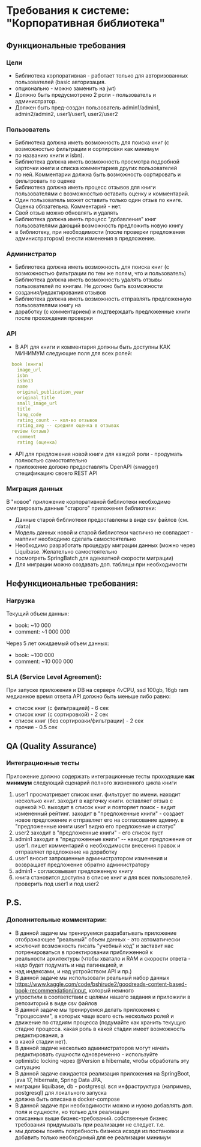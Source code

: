 # Требования к системе: "Корпоративная библиотека"

## Функциональные требования

### Цели
* Библиотека корпоративная - работает только для авторизованных пользователей (basic авторизация. 
* опционально - можно заменить на jwt)
* Должно быть предусмотрено 2 роли - пользователь и администратор. 
* Должен быть пред-создан пользователь admin1/admin1, admin2/admin2, user1/user1, user2/user2

### Пользователь
* Библиотека должна иметь возможность для поиска книг (с возможностью фильтрации и сортировки как минимум 
* по названию книги и isbn).
* Библиотека должна иметь возможность просмотра подробной карточки книги и списка комментариев других пользователей 
* по ней. Комментарии должна быть возможность сортировать и фильтровать по оценке
* Библиотека должна иметь процесс отзывов для книги пользователями с возможностью оставить оценку и комментарий. 
* Один пользователь может оставить только один отзыв по книге. Оценка обязательна. Комментарий - нет. 
* Свой отзыв можно обновлять и удалять
* Библиотека должна иметь процесс "добавления" книг пользователями дающий возможность предложить новую книгу 
* в библиотеку, при необходимости (после проверки предложения администратором) внести изменения в предложение.

### Администратор
* Библиотека должна иметь возможность для поиска книг (с возможностью фильтрации по тем же полям, что и пользователь)
* Библиотека должна иметь возможность удалять отзывы пользователей по книгам. Не должно быть возможности 
* создания/редактирования отзывов
* Библиотека должна иметь возможность отправлять предложенную пользователями книгу на 
* доработку (с комментарием) и подтверждать предложенные книги после прохождения проверки

### API
* В API для книги и комментария должны быть доступны КАК МИНИМУМ следующие поля для всех ролей:
```yml
  book (книга)
    image_url
    isbn
    isbn13
    name
    original_publication_year
    original_title
    small_image_url
    title
    lang_code
    rating_count -- кол-во отзывов
    rating_avg -- средняя оценка в отзывах
  review (отзыв)
    comment
    rating (оценка)
```
* API для предложения новой книги для каждой роли - продумать полностью самостоятельно
* приложение должно предоставлять OpenAPI (swagger) спецификацию своего REST API

### Миграция данных
В "новое" приложение корпоративной библиотеки необходимо смигрировать данные "старого" приложения библиотеки:
* Данные старой библиотеки предоставлены в виде csv файлов (см. ```/data```)
* Модель данных новой и старой библиотеки частично не совпадает - маппинг необходимо сделать самостоятельно
* Необходимо разработать процедуру миграции данных (можно через Liquibase. Желательно самостоятельно 
* посмотреть SpringBatch для адекватной скорости миграции)
* Для миграции можно создавать доп. таблицы при необходимости

## Нефункциональные требования:

### Нагрузка
Текущий объем данных:
* book: ~10 000
* comment: ~1 000 000

Через 5 лет ожидаемый объем данных:
* book: ~100 000
* comment: ~10 000 000

### SLA (Service Level Agreement):
При запуске приложения и DB на сервере 4vСPU, ssd 100gb, 16gb ram медианное время ответа API должно быть меньше либо равно:
* список книг (с фильтрацией) - 6 сек
* список книг (с сортировкой) - 2 сек
* список книг (без сортировки/фильтрации) - 2 сек
* прочие - 0.5 сек

## QA (Quality Assurance)
### Интеграционные тесты
Приложение должно содержать интеграционные тесты проходящие **как минимум** следующий сценарий полного 
жизненного цикла книги
1) user1 просматривает список книг. фильтрует по имени. находит несколько книг. заходит в карточку книги. 
оставляет отзыв с оценкой >0. выходит в список книг и повторяет поиск - видит измененный рейтинг.
заходит в "предложенные книги" - создает новое предложение и отправляет его на согласование админу. 
в "предложенные книги user1 видно его предложение и статус"
2) user2 заходит в "предложенные книги" - его список пуст
3) admin1 заходит в "предложенные книги" -- находит предложение от user1. пишет комментарий о необходимости 
внесения правок и отправляет предложение на доработку
4) user1 вносит запрошенные администратором изменения и возвращает предложение обратно администратору
5) admin1 - согласовывает предложенную книгу
6) книга становится доступна в списке книг и для всех пользователей. проверить под user1 и под user2

## P.S.
### Дополнительные комментарии:
* В данной задаче мы тренируемся разрабатывать приложение отображающее "реальный" объем данных - это автоматически 
* исключит возможность писать "учебный код" и заставит нас потренироваться в проектировании приближенной к 
* реальности архитектуры (чтобы хватало и RAM и скорости ответа - надо будет подумать и над пагинацией, и 
* над индексами, и над устройством API и пр.)
* В данной задаче мы использовали реальный набор данных 
* https://www.kaggle.com/code/bshirude2/goodreads-content-based-book-recommendation/input, который немного 
* упростили в соответствии с целями нашего задания и приложили в репозиторий в виде csv файлов
* В данной задаче мы тренируемся делать приложения с "процессами", в которых чаще всего есть несколько ролей и 
* движение по стадиям процесса
(подумайте как хранить текущую стадию процесса. какая роль в какой стадии имеет возможность редактирования, а 
* в какой стадии нет).
* В данной задаче несколько администраторов могут начать редактировать сущности одновременно - используйте 
* optimistic locking через @Version в hibernate, чтобы обработать эту ситуацию
* В данной задаче ожидается реализация приложения на SpringBoot, java 17, hibernate, Spring Data JPA, 
* миграции liquibase, db - postgresql. вся инфраструктура (например, postgresql) для локального запуска 
* должна быть описана в docker-compose
* В данной задаче при необходимости можно и нужно добавлять доп. поля и сущности, но только для реализации 
* описанных выше бизнес-требований. собственные бизнес требования придумывать при реализации не следует. т.е. 
* мы должны понять потребность бизнеса исходя из постановки и добавить только необходимый для ее реализации минимум